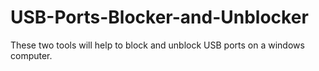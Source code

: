 # USB-Ports-Blocker-and-Unblocker
These two tools will help to block and unblock USB ports on a windows computer.
